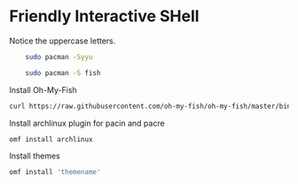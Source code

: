 # Friendly Interactive SHell

Notice the uppercase letters. 

```bash
	sudo pacman -Syyu

	sudo pacman -S fish
```



Install Oh-My-Fish 

```bash
curl https://raw.githubusercontent.com/oh-my-fish/oh-my-fish/master/bin/install | fish

```


Install archlinux plugin for pacin and pacre

```bash
omf install archlinux
```

Install themes

```bash
omf install 'themename'
```

